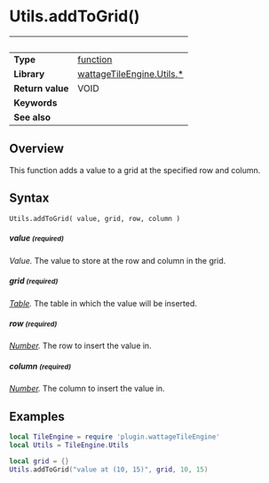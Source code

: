 # Utils.addToGrid()

|                      | &nbsp; 
| -------------------- | ---------------------------------------------------------------
| __Type__             | [function](http://docs.coronalabs.com/api/type/Function.html)
| __Library__          | [wattageTileEngine.Utils.*](lib_utils.markdown)
| __Return value__     | VOID
| __Keywords__         | 
| __See also__         | 


## Overview

This function adds a value to a grid at the specified row and
column.


## Syntax

	Utils.addToGrid( value, grid, row, column )

##### value <small>(required)</small>
_Value._ The value to store at the row and column in the grid.

##### grid <small>(required)</small>
_[Table](http://docs.coronalabs.com/api/type/Table.html)._
The table in which the value will be inserted.

##### row <small>(required)</small>
_[Number](https://docs.coronalabs.com/api/type/Number.html)._
The row to insert the value in.

##### column <small>(required)</small>
_[Number](https://docs.coronalabs.com/api/type/Number.html)._
The column to insert the value in.


## Examples

``````lua
local TileEngine = require 'plugin.wattageTileEngine'
local Utils = TileEngine.Utils

local grid = {}
Utils.addToGrid("value at (10, 15)", grid, 10, 15)
``````